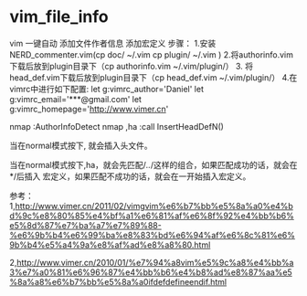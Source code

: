 # vim_file_info
vim 一键自动 添加文件作者信息 添加宏定义
步骤：
1.安装NERD_commenter.vim(cp doc/  ~/.vim  cp plugin/  ~/.vim )
2.将authorinfo.vim下载后放到plugin目录下（cp authorinfo.vim  ~/.vim/plugin/）
3. 将head_def.vim下载后放到plugin目录下（cp head_def.vim  ~/.vim/plugin/）
4.在vimrc中进行如下配置:
let g:vimrc_author='Daniel' 
let g:vimrc_email='***@gmail.com' 
let g:vimrc_homepage='http://www.vimer.cn' 

nmap <F4> :AuthorInfoDetect<cr> 
nmap ,ha :call InsertHeadDefN()<CR>


当在normal模式按下,<F4> 就会插入头文件。

当在normal模式按下,ha，就会先匹配/*..*/这样的组合，如果匹配成功的话，就会在*/后插入 宏定义，如果匹配不成功的话，就会在一开始插入宏定义。

参考：
1,http://www.vimer.cn/2011/02/vimgvim%e6%b7%bb%e5%8a%a0%e4%bd%9c%e8%80%85%e4%bf%a1%e6%81%af%e6%8f%92%e4%bb%b6%e5%8d%87%e7%ba%a7%e7%89%88-%e6%9b%b4%e6%99%ba%e8%83%bd%e6%94%af%e6%8c%81%e6%9b%b4%e5%a4%9a%e8%af%ad%e8%a8%80.html

2,http://www.vimer.cn/2010/01/%e7%94%a8vim%e5%9c%a8%e4%bb%a3%e7%a0%81%e6%96%87%e4%bb%b6%e4%b8%ad%e8%87%aa%e5%8a%a8%e6%b7%bb%e5%8a%a0ifdefdefineendif.html
